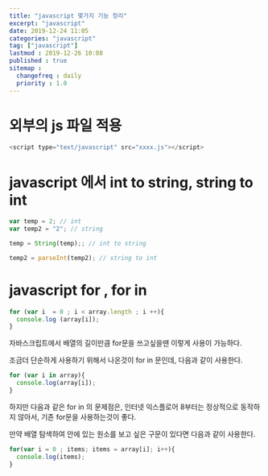 ```yaml
---
title: "javascript 몇가지 기능 정리"
excerpt: "javascript"
date: 2019-12-24 11:05
categories: "javascript"
tag: ["javascript"]
lastmod : 2019-12-26 10:08
published : true
sitemap :
  changefreq : daily
  priority : 1.0
---
```


# 외부의 js 파일 적용


```javascript
<script type="text/javascript" src="xxxx.js"></script>
```


# javascript 에서 int to string, string to int

```javascript
var temp = 2; // int
var temp2 = "2"; // string

temp = String(temp);; // int to string

temp2 = parseInt(temp2); // string to int
```


# javascript for , for in

```javascript
for (var i  = 0 ; i < array.length ; i ++){
  console.log (array[i]);
}
```

자바스크립트에서 배열의 길이만큼 for문을 쓰고싶을땐 이렇게 사용이 가능하다.

조금더 단순하게 사용하기 위해서 나온것이 for in 문인데, 다음과 같이 사용한다.

```javascript
for (var i in array){
  console.log(array[i]);
}

```

하지만 다음과 같은 for in 의 문제점은, 인터넷 익스플로어 8부터는 정상적으로 동작하지 않아서, 기존 for문을 사용하는것이 좋다.


만약 배열 탐색하여 안에 있는 원소를 보고 싶은 구문이 있다면 다음과 같이 사용한다.


```javascript
for(var i = 0 ; items; items = array[i]; i++){
  console.log(items);
}
```

